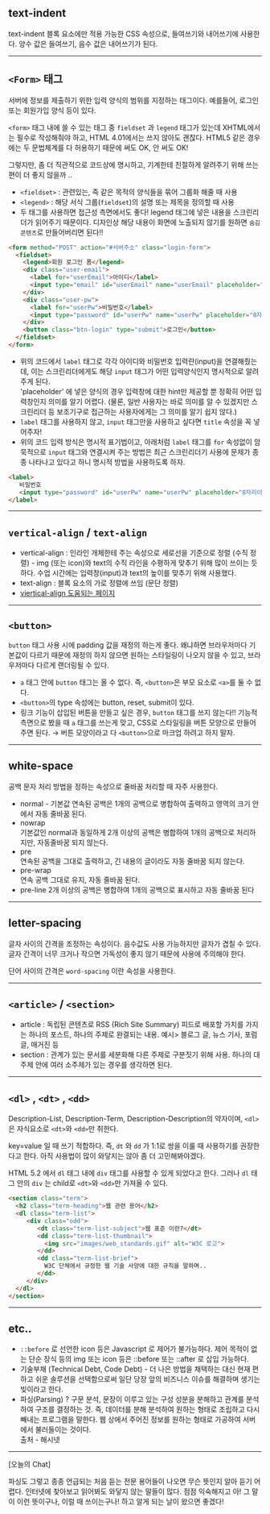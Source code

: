 ## text-indent

text-indent 블록 요소에만 적용 가능한 CSS 속성으로, 들여쓰기와 내어쓰기에 사용한다.
양수 값은 들여쓰기, 음수 값은 내어쓰기가 된다.

---

## `<Form>` 태그

서버에 정보를 제출하기 위한 입력 양식의 범위를 지정하는 태그이다. 예를들어, 로그인 또는 회원가입 양식 등이 있다.

`<form>` 태그 내에 쓸 수 있는 태그 중 `fieldset` 과 `legend` 태그가 있는데 XHTML에서는 필수로 작성해줘야 하고, HTML 4.01에서는 쓰지 않아도 괜찮다. HTML5 같은 경우에는 두 문법체계를 다 허용하기 때문에 써도 OK, 안 써도 OK!

그렇지만, 좀 더 직관적으로 코드상에 명시하고, 기계한테 친절하게 알려주기 위해 쓰는 편이 더 좋지 않을까 ..

- `<fieldset>` : 관련있는, 즉 같은 목적의 양식들을 묶어 그룹화 해줄 때 사용
- `<legend>` : 해당 서식 그룹(`fieldset`)의 설명 또는 제목을 정의할 때 사용
- 두 태그를 사용하면 접근성 측면에서도 좋다! legend 태그에 넣은 내용을 스크린리더가 읽어주기 때문이다. 디자인상 해당 내용이 화면에 노출되지 않기를 원하면 `숨김 콘텐츠`로 만들어버리면 된다!!

```html
<form method="POST" action="#서버주소" class="login-form">
  <fieldset>
    <legend>회원 로그인 폼</legend>
    <div class="user-email">
      <label for="userEmail">아이디</label>
      <input type="email" id="userEmail" name="userEmail" placeholder="이메일주소" required>
    </div>
    <div class="user-pw">
      <label for="userPw">비밀번호</label>
      <input type="password" id="userPw" name="userPw" placeholder="8자리이상" required>
    </div>
    <button class="btn-login" type="submit">로그인</button>
  </fieldset>
</form>
```

- 위의 코드에서 `label` 태그로 각각 아이디와 비밀번호 입력란(input)을 연결해줬는데, 이는 스크린리더에게도 해당 `input` 태그가 어떤 입력양식인지 명시적으로 알려주게 된다.  
'placeholder' 에 넣은 양식의 경우 입력창에 대한 hint만 제공할 뿐 정확히 어떤 입력창인지 의미를 알기 어렵다. (물론, 일반 사용자는 바로 의미를 알 수 있겠지만 스크린리더 등 보조기구로 접근하는 사용자에게는 그 의미를 알기 쉽지 않다.)
- `label` 태그를 사용하지 않고, `input` 태그만을 사용하고 싶다면 `title` 속성을 꼭 넣어주자!
- 위의 코드 입력 방식은 명시적 표기법이고, 아래처럼 `label` 태그를 `for` 속성없이 암묵적으로 `input` 태그와 연결시켜 주는 방법은 최근 스크린리더기 사용에 문제가 종종 나타나고 있다고 하니 명시적 방법을 사용하도록 하자.

```html
<label>
   비밀번호
   <input type="password" id="userPw" name="userPw" placeholder="8자리이상" required>
</label>
```

---

## `vertical-align` / `text-align`

- vertical-align : 인라인 개체한테 주는 속성으로 세로선을 기준으로 정렬 (수직 정렬) - img (또는 icon)와 text의 수직 라인을 수평하게 맞추기 위해 많이 쓰이는 듯 하다. 
수업 시간에는 입력창(input)과 text의 높이를 맞추기 위해 사용했다.
- text-align : 블록 요소의 가로 정렬에 쓰임 (문단 정렬)
- [viertical-align 도움되는 페이지](http://blog.hivelab.co.kr/%EA%B3%B5%EC%9C%A0-vertical-align-%ED%8C%8C%ED%97%A4%EC%B9%98%EA%B8%B0-1%EB%B6%80/)

---

## `<button>`

`button` 태그 사용 시에 padding 값을 재정의 하는게 좋다. 왜냐하면 브라우저마다 기본값이 다르기 때문에 재정의 하지 않으면 원하는 스타일링이 나오지 않을 수 있고, 브라우저마다 다르게 랜더링될 수 있다.

- `a` 태그 안에 `button` 태그는 올 수 없다. 즉, `<button>`은 부모 요소로 `<a>`를 둘 수 없다.
- `<button>`의 type 속성에는 button, reset, submit이 있다.
- 링크 기능이 삽입된 버튼을 만들고 싶은 경우, `button` 태그를 쓰지 않는다!! 기능적 측면으로 봤을 때 `a` 태그를 쓰는게 맞고, CSS로 스타일링을 버튼 모양으로 만들어 주면 된다.  → 버튼 모양이라고 다 `<button>`으로 마크업 하려고 하지 말자.

---

## white-space

공백 문자 처리 방법을 정하는 속성으로 줄바꿈 처리할 때 자주 사용한다. 

- normal - 기본값
연속된 공백은 1개의 공백으로 병합하여 출력하고 영역의 크기 안에서 자동 줄바꿈 된다.
- nowrap  
기본값인 normal과 동일하게 2개 이상의 공백은 병합하여 1개의 공백으로 처리하지만, 자동줄바꿈 되지 않는다.
- pre  
연속된 공백을 그대로 출력하고, 긴 내용의 글이라도  자동 줄바꿈 되지 않는다.
- pre-wrap  
연속 공백 그대로 유지, 자동 줄바꿈 된다.
- pre-line
2개 이상의 공백은 병합하여 1개의 공백으로 표시하고 자동 줄바꿈 된다

---

## letter-spacing

글자 사이의 간격을 조정하는 속성이다. 음수값도 사용 가능하지만 글자가 겹칠 수 있다. 
글자 간격이 너무 크거나 작으면 가독성이 좋지 않기 때문에 사용에 주의해야 한다.

단어 사이의 간격은 `word-spacing` 이란 속성을 사용한다.

---

## `<article>` / `<section>`

- article : 독립된 콘텐츠로 RSS (Rich Site Summary) 피드로 배포할 가치를 가지는 하나의 포스트, 하나의 주제로 완결되는 내용.
 예시> 블로그 글, 뉴스 기사, 포럼 글, 매거진 등
- section : 관계가 있는 문서를 세분화해 다른 주제로 구분짓기 위해 사용. 하나의 대주제 안에 여러 소주제가 있는 경우를 생각하면 된다.

---

## `<dl>` , `<dt>` , `<dd>`

Description-List, Description-Term, Description-Description의 약자이며, `<dl>` 은 자식요소로 `<dt>`와 `<dd>`만 취한다.

key=value 일 때 쓰기 적합하다.  즉, `dt` 와 `dd` 가 1:1로 쌍을 이룰 때 사용하기를 권장한다고 한다. 아직 사용법이 많이 와닿지는 않아 좀 더 고민해봐야겠다.

HTML 5.2 에서 `dl` 태그 내에 `div` 태그를 사용할 수 있게 되었다고 한다. 그러나 `dl` 태그 안의 `div` 는 child로 `<dt>`와 `<dd>`만 가져올 수 있다.

```html
<section class="term">
  <h2 class="term-heading">웹 관련 용어</h2>
  <dl class="term-list">             
     <div class="odd">
        <dt class="term-list-subject">웹 표준 이란?</dt>
        <dd class="term-list-thumbnail">
          <img src="images/web_standards.gif" alt="W3C 로고">
        </dd>
        <dd class="term-list-brief">
          W3C 단체에서 규정한 웹 기술 사양에 대한 규칙을 말하며.. 
        </dd> 
     </div>
  </dl>
</section>
```

---

## etc..

- `::before` 로 선언한 icon 등은 Javascript 로 제어가 불가능하다. 제어 목적이 없는 단순 장식 등의 img 또는 icon 등은 ::before 또는 ::after 로 삽입 가능하다.
- 기술부채 (Technical Debt, Code Debt) - 더 나은 방법을 채택하는 대신 현재 편하고 쉬운 솔루션을 선택함으로써 일단 당장 앞의 비즈니스 이슈를 해결하며 생기는 빚이라고 한다.
- 파싱(Parsing) ?
구문 분석, 문장이 이루고 있는 구성 성분을 분해하고 관계를 분석하여 구조를 결정하는 것. 즉, 데이터를 분해 분석하여 원하는 형태로 조립하고 다시 빼내는 프로그램을 말한다. 웹 상에서 주어진 정보를 원하는 형태로 가공하여 서버에서 불러들이는 것이다.  
출처 - 해시넷

---

[오늘의 Chat] 

파싱도 그렇고 종종 언급되는 처음 듣는 전문 용어들이 나오면 무슨 뜻인지 알아 듣기 어렵다. 인터넷에 찾아보고 읽어봐도 와닿지 않는 말들이 많다. 점점 익숙해지고 아! 그 말이 이런 뜻이구나, 이럴 때 쓰이는구나! 하고 알게 되는 날이 왔으면 좋겠다!
